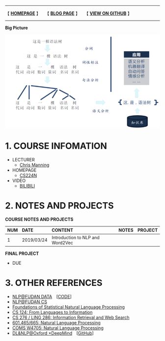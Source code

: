 ------------------------------------------------------------

【 **[HOMEPAGE](https://simplelp.github.io/)** 】&emsp;【 **[BLOG PAGE](https://simplelp.github.io/Blog/)** 】&emsp;【 **[VIEW ON GITHUB](https://github.com/SimpleLP/Natural-Language-Processing/)** 】     

------------------------------------------------------------

**Big Picture** <br>

![RoadMap](NLPRoadMap.png)

# 1. COURSE INFOMATION
- LECTURER
	- [Chris Manning](https://nlp.stanford.edu/~manning/)
- HOMEPAGE
	- [CS224N](http://web.stanford.edu/class/cs224n/index.html)
- VIDEO
	- [BILIBILI](https://www.bilibili.com/video/av46216519/)

# 2. NOTES AND PROJECTS

**COURSE NOTES AND PROJECTS**

| NUM|DATE |  CONTENT      |    NOTES | PROJECT  |
| :-----|:--| :-------- | :--------| :-- |
|1 |2019/03/24|Introduction to NLP and Word2Vec   |  |     |



**FINAL PROJECT**
- DUE

# 3. OTHER REFERENCES
- [NLP@FUDAN DATA](http://www.sdspeople.fudan.edu.cn/zywei/DATA130006/index.html)&emsp;[[CODE](https://github.com/Rshcaroline/FDU-Natural-Language-Processing)]
- [NLP@FUDAN CS](https://textprocessing.github.io/)
- [Foundations of Statistical Natural Language Processing](https://nlp.stanford.edu/fsnlp/)
- [CS 124: From Languages to Information](https://web.stanford.edu/class/cs124/)
- [CS 276 / LING 286: Information Retrieval and Web Search](http://web.stanford.edu/class/cs276/)
- [601.465/665: Natural Language Processing](https://www.cs.jhu.edu/~jason/465/)
- [COMS W4705: Natural Language Processing](http://www.cs.columbia.edu/~mcollins/cs4705-spring2019/)
- [DL&NLP@Oxford ×DeepMind](https://edu.aliyun.com/course/844?utm_content=m_44346)&emsp;[[GitHub](https://github.com/oxford-cs-deepnlp-2017/lectures)]
